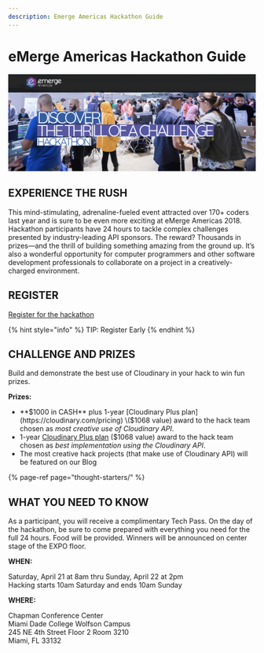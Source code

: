 ```yaml
---
description: Emerge Americas Hackathon Guide
---
```


# eMerge Americas Hackathon Guide



![](.gitbook/assets/emergeamericas2018-cover%20%281%29.png)

## EXPERIENCE THE RUSH

This mind-stimulating, adrenaline-fueled event attracted over 170+ coders last year and is sure to be even more exciting at eMerge Americas 2018. Hackathon participants have 24 hours to tackle complex challenges presented by industry-leading API sponsors. The reward? Thousands in prizes—and the thrill of building something amazing from the ground up. It’s also a wonderful opportunity for computer programmers and other software development professionals to collaborate on a project in a creatively-charged environment.

## **REGISTER**

[Register for the hackathon](https://www.eventbrite.com/e/emerge-americas-hackathon-2018-in-partnership-with-wyncode-tickets-42537305225)

{% hint style="info" %}
TIP: Register Early
{% endhint %}

## CHALLENGE AND PRIZES

Build and demonstrate the best use of Cloudinary in your hack to win fun prizes.

**Prizes:**

* **$1000 in CASH** plus 1-year [Cloudinary Plus plan](https://cloudinary.com/pricing) \($1068 value\) award to the hack team chosen as _most creative use of Cloudinary API_.
* 1-year [Cloudinary Plus plan](https://cloudinary.com/pricing) \($1068 value\) award to the hack team chosen as _best implementation using the Cloudinary API_.
* The most creative hack projects \(that make use of Cloudinary API\) will be featured on our Blog

{% page-ref page="thought-starters/" %}

## WHAT YOU NEED TO KNOW

As a participant, you will receive a complimentary Tech Pass. On the day of the hackathon, be sure to come prepared with everything you need for the full 24 hours. Food will be provided. Winners will be announced on center stage of the EXPO floor.

**WHEN:**

Saturday, April 21 at 8am thru Sunday, April 22 at 2pm  
Hacking starts 10am Saturday and ends 10am Sunday

**WHERE:**

Chapman Conference Center   
Miami Dade College Wolfson Campus  
245 NE 4th Street Floor 2 Room 3210  
 Miami, FL 33132





